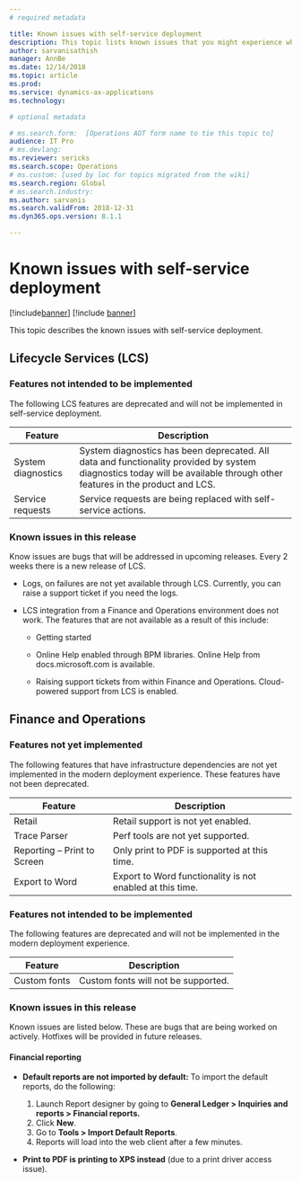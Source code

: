 ```yaml
---
# required metadata

title: Known issues with self-service deployment
description: This topic lists known issues that you might experience when using self-service deployment.
author: sarvanisathish
manager: AnnBe
ms.date: 12/14/2018
ms.topic: article
ms.prod: 
ms.service: dynamics-ax-applications
ms.technology: 

# optional metadata

# ms.search.form:  [Operations AOT form name to tie this topic to]
audience: IT Pro
# ms.devlang: 
ms.reviewer: sericks
ms.search.scope: Operations
# ms.custom: [used by loc for topics migrated from the wiki]
ms.search.region: Global 
# ms.search.industry: 
ms.author: sarvanis
ms.search.validFrom: 2018-12-31
ms.dyn365.ops.version: 8.1.1

---
```


# Known issues with self-service deployment

[!include[banner](../includes/banner.md)]
[!include [banner](../includes/limited-availability.md)]

This topic describes the known issues with self-service deployment.

## Lifecycle Services (LCS)

### Features not intended to be implemented
The following LCS features are deprecated and will not be implemented in self-service deployment.

| **Feature**        | **Description**   |
|--------------------|--------|
| System diagnostics | System diagnostics has been deprecated. All data and functionality provided by system diagnostics today will be available through other features in the product and LCS. |
| Service requests   | Service requests are being replaced with self-service actions. |

### Known issues in this release
Know issues are bugs that will be addressed in upcoming releases. Every 2 weeks there is a new release of LCS.

-   Logs, on failures are not yet available through LCS. Currently, you can raise a support ticket if you need the logs.

-   LCS integration from a Finance and Operations environment does not work. The features that are not available as a result of this include:

    -   Getting started

    -   Online Help enabled through BPM libraries. Online Help from docs.microsoft.com is available.

    -   Raising support tickets from within Finance and Operations. Cloud-powered support from LCS is enabled.

## Finance and Operations 

### Features not yet implemented

The following features that have infrastructure dependencies are not yet implemented in the modern deployment experience. These features have not been deprecated.

| **Feature**                 | **Description**                                           |
|-----------------------------|-----------------------------------------------------------|
| Retail                      | Retail support is not yet enabled.                        |
| Trace Parser                | Perf tools are not yet supported.                         |
| Reporting – Print to Screen | Only print to PDF is supported at this time.              |
| Export to Word              | Export to Word functionality is not enabled at this time. |

### Features not intended to be implemented
The following features are deprecated and will not be implemented in the modern deployment experience.

| **Feature**  | **Description**                     |
|--------------|-------------------------------------|
| Custom fonts | Custom fonts will not be supported. |

### Known issues in this release
Known issues are listed below. These are bugs that are being worked on actively. Hotfixes will be provided in future releases.

#### Financial reporting

-   **Default reports are not imported by default:** To import the default reports, do the following:

    1.  Launch Report designer by going to **General Ledger \> Inquiries and reports \> Financial reports.**
    2.  Click **New**.
    3.  Go to **Tools \> Import Default Reports**. 
    4.  Reports will load into the web client after a few minutes.

-   **Print to PDF is printing to XPS instead** (due to a print driver access issue).

